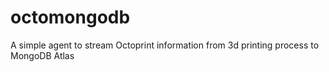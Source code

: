 # octomongodb
A simple agent to stream Octoprint information from 3d printing process to MongoDB Atlas
